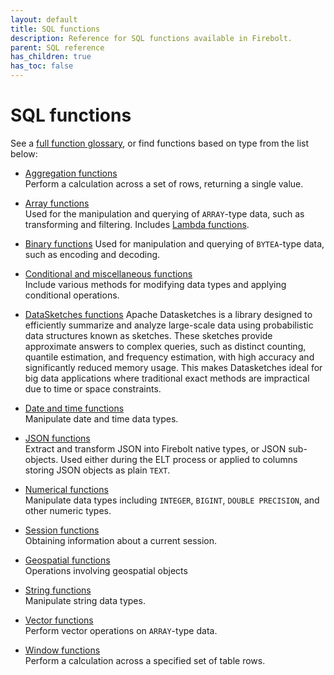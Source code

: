 ```yaml
---
layout: default
title: SQL functions
description: Reference for SQL functions available in Firebolt.
parent: SQL reference
has_children: true
has_toc: false
---
```


# SQL functions

See a [full function glossary](./functions-glossary.md), or find functions based on type from the list below: 

* [Aggregation functions](./aggregation/index.md)  
  Perform a calculation across a set of rows, returning a single value. 

* [Array functions](./array/index.md)  
  Used for the manipulation and querying of `ARRAY`-type data, such as transforming and filtering. Includes [Lambda functions](./Lambda/index.md). 

* [Binary functions](./bytea/index.md)
  Used for manipulation and querying of `BYTEA`-type data, such as encoding and decoding. 

* [Conditional and miscellaneous functions](./conditional-and-miscellaneous/index.md)  
  Include various methods for modifying data types and applying conditional operations.  

* [DataSketches functions](./datasketches/index.md)
  Apache Datasketches is a library designed to efficiently summarize and analyze large-scale data using probabilistic data structures known as sketches. These sketches provide approximate answers to complex queries, such as distinct counting, quantile estimation, and frequency estimation, with high accuracy and significantly reduced memory usage. This makes Datasketches ideal for big data applications where traditional exact methods are impractical due to time or space constraints.

* [Date and time functions](./date-and-time/index.md)  
  Manipulate date and time data types.

* [JSON functions](./JSON/index.md)  
  Extract and transform JSON into Firebolt native types, or JSON sub-objects. Used either during the ELT process or applied to columns storing JSON objects as plain `TEXT`.

* [Numerical functions](./numeric/index.md)  
  Manipulate data types including `INTEGER`, `BIGINT`, `DOUBLE PRECISION`, and other numeric types.

* [Session functions](./session/index.md)  
  Obtaining information about a current session.

* [Geospatial functions](./geospatial/index.md)  
  Operations involving geospatial objects

* [String functions](./string/index.md)  
  Manipulate string data types.

* [Vector functions](./vector/index.md)  
   Perform vector operations on `ARRAY`-type data. 

* [Window functions](./window/index.md)  
  Perform a calculation across a specified set of table rows.
